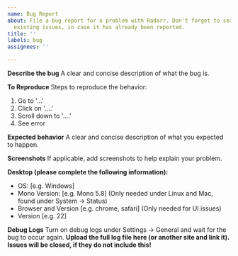 ```yaml
---
name: Bug Report
about: File a bug report for a problem with Radarr. Don't forget to search
  existing issues, in case it has already been reported.
title: ''
labels: bug
assignees: ''

---
```


**Describe the bug**
A clear and concise description of what the bug is.

**To Reproduce**
Steps to reproduce the behavior:
1. Go to '...'
2. Click on '....'
3. Scroll down to '....'
4. See error

**Expected behavior**
A clear and concise description of what you expected to happen.

**Screenshots**
If applicable, add screenshots to help explain your problem.

**Desktop (please complete the following information):**
 - OS: [e.g. Windows]
 - Mono Version: [e.g. Mono 5.8] (Only needed under Linux and Mac, found under System -> Status)
 - Browser and Version [e.g. chrome, safari] (Only needed for UI issues)
 - Version [e.g. 22]

**Debug Logs**
Turn on debug logs under Settings -> General and wait for the bug to occur again. **Upload the full log file here (or another site and link it). Issues will be closed, if they do not include this!**
